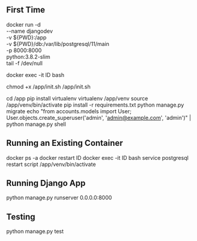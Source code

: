 ## First Time

docker run -d \
  --name djangodev \
  -v ${PWD}:/app \
  -v ${PWD}/db:/var/lib/postgresql/11/main \
  -p 8000:8000 \
  python:3.8.2-slim \
  tail -f /dev/null

docker exec -it ID bash

chmod +x /app/init.sh
/app/init.sh

cd /app
pip install virtualenv
virtualenv /app/venv
source /app/venv/bin/activate
pip install -r requirements.txt
python manage.py migrate
echo "from accounts.models import User; User.objects.create_superuser('admin', 'admin@example.com', 'admin')" | python manage.py shell

## Running an Existing Container

docker ps -a
docker restart ID
docker exec -it ID bash
service postgresql restart
script /app/venv/bin/activate

## Running Django App

python manage.py runserver 0.0.0.0:8000


## Testing

python manage.py test